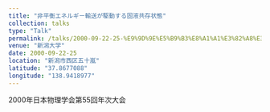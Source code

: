 ```yaml
---
title: "非平衡エネルギー輸送が駆動する固液共存状態"
collection: talks
type: "Talk"
permalink: /talks/2000-09-22-25-%E9%9D%9E%E5%B9%B3%E8%A1%A1%E3%82%A8%E3%83%8D%E3%83%AB%E3%82%AE%E3%83%BC%E8%BC%B8%E9%80%81%E3%81%8C%E9%A7%86%E5%8B%95%E3%81%99%E3%82%8B%E5%9B%BA%E6%B6%B2%E5%85%B1%E5%AD%98%E7%8A%B6
venue: "新潟大学"
date: 2000-09-22-25
location: "新潟市西区五十嵐"
latitude: "37.8677088"
longitude: "138.9418977"
---
```


2000年日本物理学会第55回年次大会
